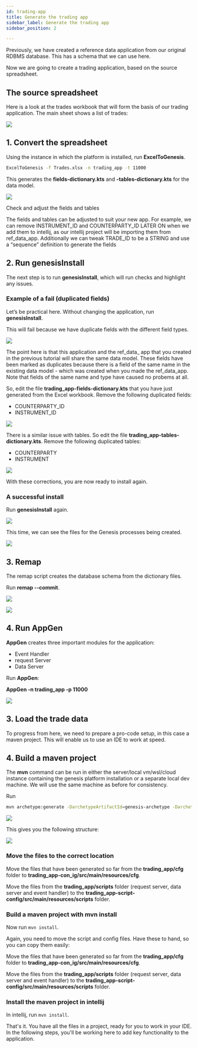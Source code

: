 ```yaml
---
id: trading-app
title: Generate the trading app
sidebar_label: Generate the trading app
sidebar_position: 2

---
```

Previously, we have created a reference data application from our original RDBMS database. This has a schema that we can use here.

Now we are going to create a trading application, based on the source spreadsheet.

## The source spreadsheet

Here is a look at the trades workbook that will form the basis of our trading application. The main sheet shows a list of trades:

![](/img/source-table.png)

## 1. Convert the spreadsheet

Using the instance in which the platform is installed, run **ExcelToGenesis**.

```bash
ExcelToGenesis -f Trades.xlsx -n trading_app -t 11000
```

This generates the **fields-dictionary.kts** and **-tables-dictionary.kts** for the data model.

![](/img/trading_app-creation-run-exceltogenesis-2.png)

Check and adjust the fields and tables

The fields and tables can be adjusted to suit your new app. For example, we can remove INSTRUMENT_ID and COUNTERPARTY_ID LATER ON when we add them to intellij, as our intellij project will be importing them from ref_data_app. Additionally we can tweak TRADE_ID to be a STRING and use a “sequence” definition to generate the fields

## 2. Run genesisInstall

The next step is to run **genesisInstall**, which will run checks and highlight any issues.

### Example of a fail (duplicated fields)

Let’s be practical here. Without changing the application, run **genesisInstall**.

This will fail because we have duplicate fields with the different field types.

![](/img/fail-duplicate-fields-and-tables.png)

The point here is that this application and the ref_data_ app that you created in the previous tutorial will share the same data model. These fields have been marked as duplicates because there is a field of the same name in the existing data model - which was created when you made the ref_data_app. Note that fields of the same name and type have caused no probems at all.

So, edit the file **trading_app-fields-dictionary.kts** that you have just generated from the Excel workbook. Remove the following duplicated fields:

* COUNTERPARTY_ID
* INSTRUMENT_ID

![](/img/remove-two-fields.png)

There is a similar issue with tables. So edit the file **trading_app-tables-dictionary.kts**. Remove the following duplicated tables:

* COUNTERPARTY
* INSTRUMENT

![](/img/remove-two-tables.png)

With these corrections, you are now ready to install again.

### A successful install

Run **genesisInstall** again.

![](/img/trading_app-creation-run-genesisinstall-again-5.png)

This time, we can see the files for the Genesis processes being created.

![](/img/trading_app-creation-run-genesisinstall-again-2-5.png)

## 3. Remap

The remap script creates the database schema from the dictionary files.

Run **remap --commit**.

![](/img/trading_app-creation-run-remap-commit-1-6.png)

![](/img/trading_app-creation-run-remap-commit-2-6.png)

## 4. Run AppGen

**AppGen** creates three important modules for the application:

* Event Handler
* request Server
* Data Server

Run **AppGen**:

**AppGen -n trading_app -p 11000**

![](/img/trading_app-creation-run-appgen-7.png)

## 3. Load the trade data

To progress from here, we need to prepare a  pro-code setup, in this case a maven project. This will enable us to use an IDE to work at speed.

## 4. Build a maven project

The **mvn** command can be run in either the server/local vm/wsl/cloud instance containing the genesis platform installation or a separate local dev machine. We will use the same machine as before for consistency.

Run

```bash
mvn archetype:generate -DarchetypeArtifactId=genesis-archetype -DarchetypeGroupId=global.genesis -DgroupId=global.genesis -Dversion=1.0.0-SNAPSHOT -DarchetypeVersion=5.2.0 -DartifactId=trading_app -B
```

![](/img/trading_app-creation-prepare-maven-project-10-11-12.png)

This gives you the following structure:

![](/img/trading_app-creation-show-project-structure-13.png)

### Move the files to the correct location

Move the files that have been generated so far from the **trading_app/cfg** folder to **trading_app-con_ig/src/main/resources/cfg**.

Move the files from the **trading_app/scripts** folder (request server, data server and event handler) to the **trading_app-script-config/src/main/resources/scripts** folder.

### Build a maven project with mvn install

Now run `mvn install`.

Again, you need to move the script and config files. Have these to hand, so you can copy them easily:

Move the files that have been generated so far from the **trading_app/cfg** folder to **trading_app-con_ig/src/main/resources/cfg**.

Move the files from the **trading_app/scripts** folder (request server, data server and event handler) to the **trading_app-script-config/src/main/resources/scripts** folder.

### Install the maven project in intellij

In intellij, run `mvn install`.

That's it. You have all the files in a project, ready for you to work in your IDE. In the following steps, you'll be working here to add key functionality to the application.
